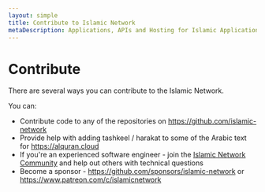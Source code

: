 ```yaml
---
layout: simple
title: Contribute to Islamic Network
metaDescription: Applications, APIs and Hosting for Islamic Applications
---
```


# Contribute

There are several ways you can contribute to the Islamic Network.

You can:

* Contribute code to any of the repositories on <a href="https://github.com/islamic-network" target="_blank">https://github.com/islamic-network</a>
* Provide help with adding tashkeel / harakat to some of the Arabic text for https://alquran.cloud
* If you're an experienced software engineer - join the <a href="https://community.islamic.network" target="_blank">Islamic Network Community</a> and help out others with technical questions
* Become a sponsor - https://github.com/sponsors/islamic-network or https://www.patreon.com/c/islamicnetwork
